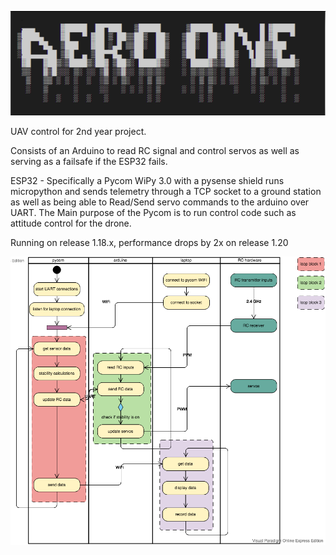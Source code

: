 ![alt_text](/docs/img/aero_one.png)

UAV control for 2nd year project.


Consists of an Arduino to read RC signal and control servos as well as serving as a failsafe if the ESP32 fails. 


ESP32 - Specifically a Pycom WiPy 3.0 with a pysense shield runs micropython and sends telemetry through a TCP socket to a ground station as well as being able to Read/Send servo commands to the arduino over UART.
The Main purpose of the Pycom is to run control code such as attitude control for the drone. 

Running on release 1.18.x, performance drops by 2x on release 1.20


![alt text](/docs/img/control.png)
